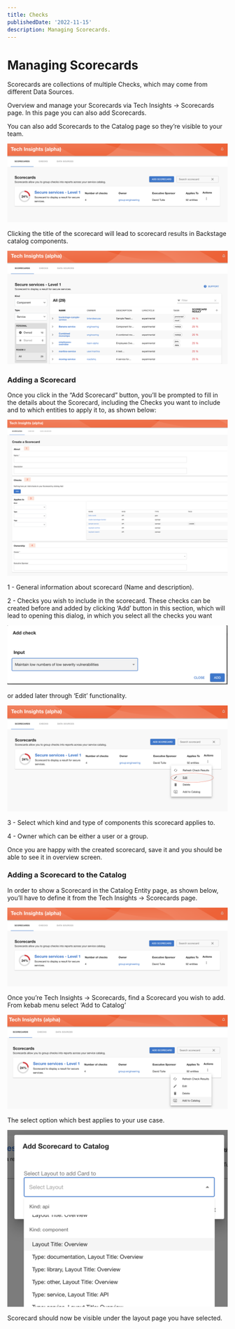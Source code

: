 ```yaml
---
title: Checks
publishedDate: '2022-11-15'
description: Managing Scorecards.
---
```


# Managing Scorecards

Scorecards are collections of multiple Checks, which may come from different Data Sources.

Overview and manage your Scorecards via Tech Insights → Scorecards page. In this page you can also add Scorecards.

You can also add Scorecards to the Catalog page so they’re visible to your team.

![Scorecard overview](./scorecard-overview.png)

Clicking the title of the scorecard will lead to scorecard results in Backstage catalog components.

![Scorecard catalog](./scorecard-result.png)

### Adding a Scorecard

Once you click in the “Add Scorecard” button, you’ll be prompted to fill in the details about the Scorecard, including the Checks you want to include and to which entities to apply it to, as shown below:

![Create Scorecard](./create-scorecard.png)

1 - General information about scorecard (Name and description).

2 - Checks you wish to include in the scorecard. These checks can be created before and added by clicking ‘Add’ button in this section, which will lead to opening this dialog, in which you select all the checks you want

![Add check](./add-check.png)

or added later through ‘Edit’ functionality.

![Edit Scorecard](./edit-scorecard.png)

3 - Select which kind and type of components this scorecard applies to.

4 - Owner which can be either a user or a group.

Once you are happy with the created scorecard, save it and you should be able to see it in overview screen.

### Adding a Scorecard to the Catalog

In order to show a Scorecard in the Catalog Entity page, as shown below, you’ll have to define it from the Tech Insights → Scorecards page.

![Scorecard Overview](./scorecard-overview.png)

Once you’re Tech Insights → Scorecards, find a Scorecard you wish to add. From kebab menu select ‘Add to Catalog’

![Add Scorecard to catalog](./add-to-catalog-scorecard.png)

The select option which best applies to your use case.

![Add Scorecard](./add-scorecard-to-catalog.png)

Scorecard should now be visible under the layout page you have selected.
